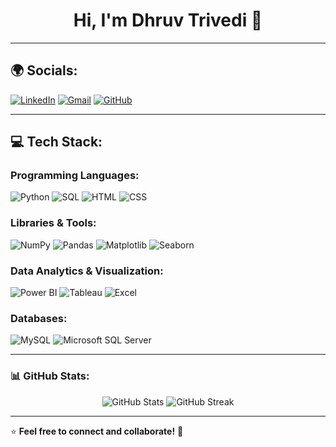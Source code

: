 <h1 align="center">Hi, I'm Dhruv Trivedi 👋</h1>

---

## 🌍 Socials:

[![LinkedIn](https://img.shields.io/badge/LinkedIn-0077B5?style=for-the-badge&logo=linkedin&logoColor=white)](https://www.linkedin.com/in/dhruv-trivedi-42b084271/)
[![Gmail](https://img.shields.io/badge/Email-D14836?style=for-the-badge&logo=gmail&logoColor=white)](mailto:dhruvtrivedi5024@gmail.com)
[![GitHub](https://img.shields.io/badge/GitHub-181717?style=for-the-badge&logo=github&logoColor=white)](https://github.com/dhruv0524)

---

## 💻 Tech Stack:

### Programming Languages:
![Python](https://img.shields.io/badge/Python-3776AB?style=for-the-badge&logo=python&logoColor=white)
![SQL](https://img.shields.io/badge/SQL-4479A1?style=for-the-badge&logo=mysql&logoColor=white)
![HTML](https://img.shields.io/badge/HTML-E34F26?style=for-the-badge&logo=html5&logoColor=white)
![CSS](https://img.shields.io/badge/CSS-1572B6?style=for-the-badge&logo=css3&logoColor=white)

### Libraries & Tools:
![NumPy](https://img.shields.io/badge/NumPy-013243?style=for-the-badge&logo=numpy&logoColor=white)
![Pandas](https://img.shields.io/badge/Pandas-150458?style=for-the-badge&logo=pandas&logoColor=white)
![Matplotlib](https://img.shields.io/badge/Matplotlib-008080?style=for-the-badge&logo=matplotlib&logoColor=white)
![Seaborn](https://img.shields.io/badge/Seaborn-3C5280?style=for-the-badge&logo=python&logoColor=white)

### Data Analytics & Visualization:
![Power BI](https://img.shields.io/badge/PowerBI-F2C811?style=for-the-badge&logo=powerbi&logoColor=white)
![Tableau](https://img.shields.io/badge/Tableau-E97627?style=for-the-badge&logo=tableau&logoColor=white)
![Excel](https://img.shields.io/badge/Microsoft_Excel-217346?style=for-the-badge&logo=microsoftexcel&logoColor=white)

### Databases:
![MySQL](https://img.shields.io/badge/MySQL-4479A1?style=for-the-badge&logo=mysql&logoColor=white)
![Microsoft SQL Server](https://img.shields.io/badge/SQL_Server-CC2927?style=for-the-badge&logo=microsoftsqlserver&logoColor=white)

---

### 📊 GitHub Stats:
<p align="center">
  <img src="https://github-readme-stats.vercel.app/api?username=dhruv0524&show_icons=true&theme=dark" alt="GitHub Stats" />
  <img src="https://github-readme-streak-stats.herokuapp.com/?user=dhruv0524&theme=dark" alt="GitHub Streak" />
</p>

---

⭐ **Feel free to connect and collaborate!** 🚀
